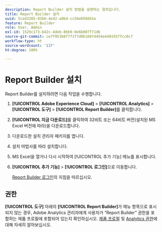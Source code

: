 ```yaml
---
description: Report Builder 설치 방법을 설명하는 절차입니다.
title: Report Builder 설치
uuid: 5cad3265-83b6-4e42-a8b4-cc56e050d41e
feature: Report Builder
role: User, Admin
exl-id: 1529c173-b42c-4deb-8bb9-0e6b007f71d6
source-git-commit: ce7f953b8f7f1f7d0616074454e4401937fcc0c7
workflow-type: ht
source-wordcount: '137'
ht-degree: 100%

---
```


# Report Builder 설치

Report Builder를 설치하려면 다음 작업을 수행합니다.

1. **[!UICONTROL Adobe Experience Cloud]** > **[!UICONTROL Analytics]** > **[!UICONTROL 도구]** > **[!UICONTROL Report Builder]**&#x200B;를 클릭합니다.
1. **[!UICONTROL 지금 다운로드]**&#x200B;를 클릭하여 32비트 또는 64비트 버전(설치된 MS Excel 버전에 따라)을 다운로드합니다.
1. 다운로드한 설치 관리자 패키지를 엽니다.
1. 설치 마법사를 따라 설치합니다.
1. MS Excel을 열거나 다시 시작하여 [!UICONTROL 추가 기능] 메뉴를 표시합니다.
1. **[!UICONTROL 추가 기능]** > **[!UICONTROL 로그인]**&#x200B;으로 이동합니다.

   [Report Builder 로그인](/help/analyze/report-builder/setup/login.md)의 지침을 따르십시오.

## 권한

**[!UICONTROL 도구]** 아래의 **[!UICONTROL Report Builder]**&#x200B;가 메뉴 항목으로 표시되지 않는 경우, Adobe Analytics 관리자에게 사용자가 “Report Builder” 권한을 포함하는 제품 프로필에 포함되어 있는지 확인하십시오. [제품 프로필](https://experienceleague.adobe.com/docs/analytics/admin/admin-console/permissions/product-profile.html?lang=ko-KR) 및 [Analytics 권한](https://experienceleague.adobe.com/docs/analytics/admin/admin-console/permissions/analytics-tools.html?lang=ko-KR)에 대해 자세히 알아보십시오.
